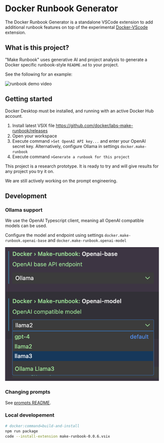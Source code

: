 # Docker Runbook Generator

The Docker Runbook Generator is a standalone VSCode extension to add additional runbook features on top of the experimental [Docker-VScode](https://github.com/docker/docker-vscode/) extension. 

## What is this project?

"Make Runbook" uses generative AI and project analysis to generate a Docker specific runbook-style `README.md` to your project. 

See the following for an example:

![runbook demo video](./screenshots/demo.gif)

## Getting started
Docker Desktop must be installed, and running with an active Docker Hub account.

1. Install latest VSIX file https://github.com/docker/labs-make-runbook/releases
2. Open your workspace
3. Execute command `>Set OpenAI API key...` and enter your OpenAI secret key. Alternatively, configure Ollama in settings `docker.make-runbook`
4. Execute command `>Generate a runbook for this project`

This project is a research prototype. It is ready to try and will give results for any project you try it on.

We are still actively working on the prompt engineering.

## Development

### Ollama support
We use the OpenAI Typescript client, meaning all OpenAI compatible models can be used. 

Configure the model and endpoint using settings
`docker.make-runbook.openai-base` and `docker.make-runbook.openai-model`

![ollama config screenshot](./screenshots/ollama.png)

### Changing prompts
See [prompts README](./prompts/README.md).

### Local developement

```sh
# docker:command=build-and-install
npm run package
code --install-extension make-runbook-0.0.6.vsix
```
